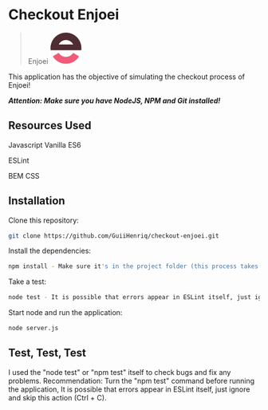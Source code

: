 # Checkout Enjoei
> Enjoei ![](static/img/logo.png)

This application has the objective of simulating the checkout process of Enjoei!

**_Attention: Make sure you have NodeJS, NPM and Git installed!_**

## Resources Used
Javascript Vanilla ES6

ESLint

BEM CSS


## Installation

Clone this repository:

```sh
git clone https://github.com/GuiiHenriq/checkout-enjoei.git
```

Install the dependencies:

```sh
npm install - Make sure it's in the project folder (this process takes 15 ~ 20 seconds)
```

Take a test:

```sh
node test - It is possible that errors appear in ESLint itself, just ignore, skip this action (Ctrl + C) and proceed to the next step (this process takes 05 ~ 15 seconds)
```

Start node and run the application:

```sh
node server.js
```
 
  
## Test, Test, Test

I used the "node test" or "npm test" itself to check bugs and fix any problems.
Recommendation: Turn the "npm test" command before running the application, It is possible that errors appear in ESLint itself, just ignore and skip this action (Ctrl + C).